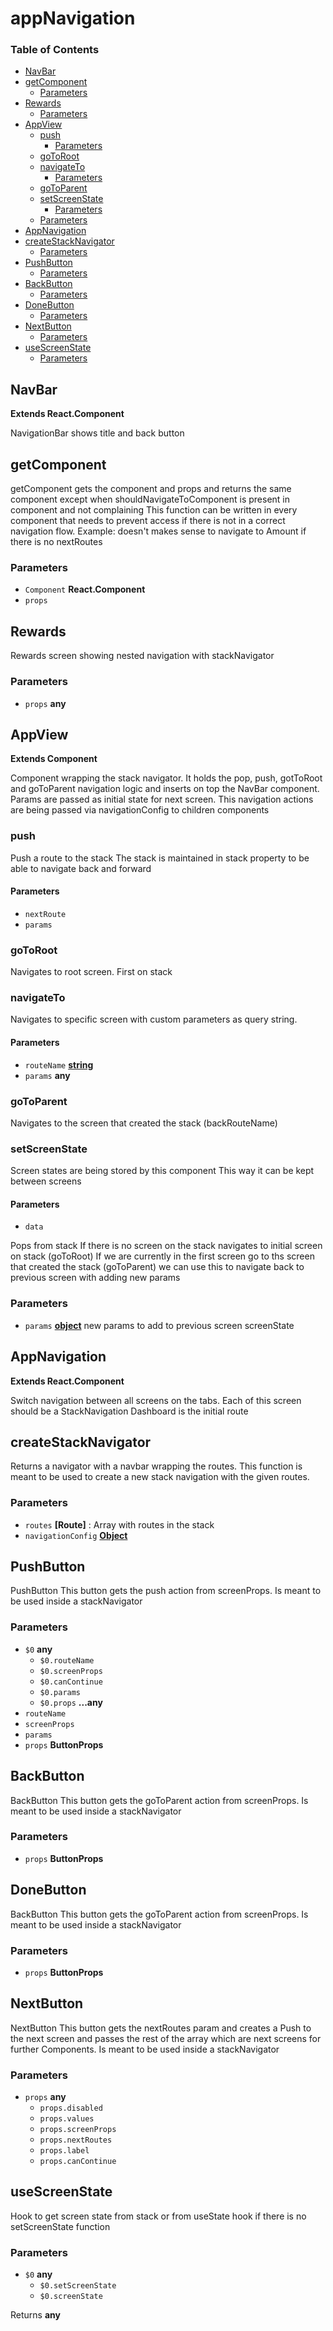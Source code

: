 # appNavigation

### Table of Contents

* [NavBar](appnavigation.md#navbar)
* [getComponent](appnavigation.md#getcomponent)
  * [Parameters](appnavigation.md#parameters)
* [Rewards](appnavigation.md#rewards)
  * [Parameters](appnavigation.md#parameters-1)
* [AppView](appnavigation.md#appview)
  * [push](appnavigation.md#push)
    * [Parameters](appnavigation.md#parameters-2)
  * [goToRoot](appnavigation.md#gotoroot)
  * [navigateTo](appnavigation.md#navigateto)
    * [Parameters](appnavigation.md#parameters-3)
  * [goToParent](appnavigation.md#gotoparent)
  * [setScreenState](appnavigation.md#setscreenstate)
    * [Parameters](appnavigation.md#parameters-4)
  * [Parameters](appnavigation.md#parameters-5)
* [AppNavigation](appnavigation.md#appnavigation)
* [createStackNavigator](appnavigation.md#createstacknavigator)
  * [Parameters](appnavigation.md#parameters-6)
* [PushButton](appnavigation.md#pushbutton)
  * [Parameters](appnavigation.md#parameters-7)
* [BackButton](appnavigation.md#backbutton)
  * [Parameters](appnavigation.md#parameters-8)
* [DoneButton](appnavigation.md#donebutton)
  * [Parameters](appnavigation.md#parameters-9)
* [NextButton](appnavigation.md#nextbutton)
  * [Parameters](appnavigation.md#parameters-10)
* [useScreenState](appnavigation.md#usescreenstate)
  * [Parameters](appnavigation.md#parameters-11)

## NavBar

**Extends React.Component**

NavigationBar shows title and back button

## getComponent

getComponent gets the component and props and returns the same component except when shouldNavigateToComponent is present in component and not complaining This function can be written in every component that needs to prevent access if there is not in a correct navigation flow. Example: doesn't makes sense to navigate to Amount if there is no nextRoutes

### Parameters

* `Component` **React.Component** 
* `props`  

## Rewards

Rewards screen showing nested navigation with stackNavigator

### Parameters

* `props` **any** 

## AppView

**Extends Component**

Component wrapping the stack navigator. It holds the pop, push, gotToRoot and goToParent navigation logic and inserts on top the NavBar component. Params are passed as initial state for next screen. This navigation actions are being passed via navigationConfig to children components

### push

Push a route to the stack The stack is maintained in stack property to be able to navigate back and forward

#### Parameters

* `nextRoute`  
* `params`  

### goToRoot

Navigates to root screen. First on stack

### navigateTo

Navigates to specific screen with custom parameters as query string.

#### Parameters

* `routeName` [**string**](https://developer.mozilla.org/docs/Web/JavaScript/Reference/Global_Objects/String) 
* `params` **any** 

### goToParent

Navigates to the screen that created the stack \(backRouteName\)

### setScreenState

Screen states are being stored by this component This way it can be kept between screens

#### Parameters

* `data`  

Pops from stack If there is no screen on the stack navigates to initial screen on stack \(goToRoot\) If we are currently in the first screen go to ths screen that created the stack \(goToParent\) we can use this to navigate back to previous screen with adding new params

### Parameters

* `params` [**object**](https://developer.mozilla.org/docs/Web/JavaScript/Reference/Global_Objects/Object) new params to add to previous screen screenState

## AppNavigation

**Extends React.Component**

Switch navigation between all screens on the tabs. Each of this screen should be a StackNavigation Dashboard is the initial route

## createStackNavigator

Returns a navigator with a navbar wrapping the routes. This function is meant to be used to create a new stack navigation with the given routes.

### Parameters

* `routes` **\[Route\]** : Array with routes in the stack
* `navigationConfig` [**Object**](https://developer.mozilla.org/docs/Web/JavaScript/Reference/Global_Objects/Object) 

## PushButton

PushButton This button gets the push action from screenProps. Is meant to be used inside a stackNavigator

### Parameters

* `$0` **any** 
  * `$0.routeName`  
  * `$0.screenProps`  
  * `$0.canContinue`  
  * `$0.params`  
  * `$0.props` **...any** 
* `routeName`  
* `screenProps`  
* `params`  
* `props` **ButtonProps** 

## BackButton

BackButton This button gets the goToParent action from screenProps. Is meant to be used inside a stackNavigator

### Parameters

* `props` **ButtonProps** 

## DoneButton

BackButton This button gets the goToParent action from screenProps. Is meant to be used inside a stackNavigator

### Parameters

* `props` **ButtonProps** 

## NextButton

NextButton This button gets the nextRoutes param and creates a Push to the next screen and passes the rest of the array which are next screens for further Components. Is meant to be used inside a stackNavigator

### Parameters

* `props` **any** 
  * `props.disabled`  
  * `props.values`  
  * `props.screenProps`  
  * `props.nextRoutes`  
  * `props.label`  
  * `props.canContinue`  

## useScreenState

Hook to get screen state from stack or from useState hook if there is no setScreenState function

### Parameters

* `$0` **any** 
  * `$0.setScreenState`  
  * `$0.screenState`  

Returns **any**

